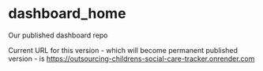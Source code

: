 # dashboard_home
Our published dashboard repo


Current URL for this version - which will become permanent published version - is https://outsourcing-childrens-social-care-tracker.onrender.com


